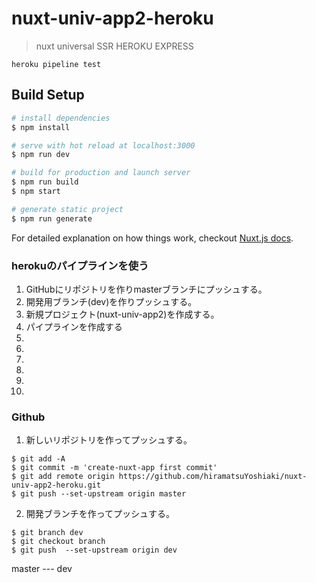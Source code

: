 # nuxt-univ-app2-heroku

> nuxt universal SSR HEROKU EXPRESS

`heroku pipeline test`

## Build Setup

``` bash
# install dependencies
$ npm install

# serve with hot reload at localhost:3000
$ npm run dev

# build for production and launch server
$ npm run build
$ npm start

# generate static project
$ npm run generate
```

For detailed explanation on how things work, checkout [Nuxt.js docs](https://nuxtjs.org).
 
### herokuのパイプラインを使う
1. GitHubにリポジトリを作りmasterブランチにプッシュする。
2. 開発用ブランチ(dev)を作りプッシュする。
3. 新規プロジェクト(nuxt-univ-app2)を作成する。
4. パイプラインを作成する
5. 
6. 
7. 
8. 
9. 
10. 

### Github
1. 新しいリポジトリを作ってプッシュする。
```
$ git add -A
$ git commit -m 'create-nuxt-app first commit'
$ git add remote origin https://github.com/hiramatsuYoshiaki/nuxt-univ-app2-heroku.git
$ git push --set-upstream origin master
```
2. 開発ブランチを作ってプッシュする。
```
$ git branch dev
$ git checkout branch
$ git push  --set-upstream origin dev 
```
master --- dev